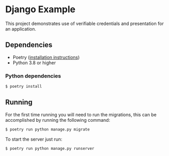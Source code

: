 # Django Example

This project demonstrates use of verifiable credentials and presentation  for an
application.

## Dependencies

- Poetry ([installation instructions](https://python-poetry.org/docs/#installation))
- Python 3.8 or higher

### Python dependencies

```bash
$ poetry install
```

## Running

For the first time running you will need to run the migrations,
this can be accomplished by running the following command:

```bash
$ poetry run python manage.py migrate
```

To start the server just run:

```bash
$ poetry run python manage.py runserver
```
